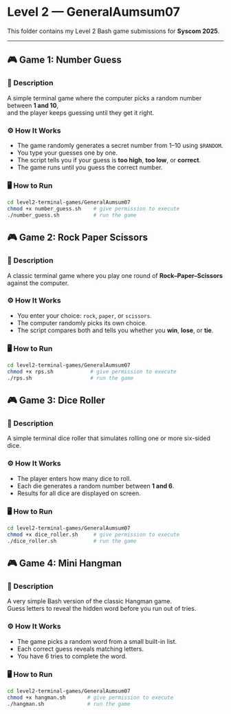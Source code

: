 # Level 2 — GeneralAumsum07

This folder contains my Level 2 Bash game submissions for **Syscom 2025**.

---

## 🎮 Game 1: Number Guess

### 📘 Description
A simple terminal game where the computer picks a random number between **1 and 10**,  
and the player keeps guessing until they get it right.

### ⚙️ How It Works
- The game randomly generates a secret number from 1–10 using `$RANDOM`.
- You type your guesses one by one.
- The script tells you if your guess is **too high**, **too low**, or **correct**.
- The game runs until you guess the correct number.

### 🖥️ How to Run
```bash
cd level2-terminal-games/GeneralAumsum07
chmod +x number_guess.sh    # give permission to execute
./number_guess.sh           # run the game
```

## 🎮 Game 2: Rock Paper Scissors

### 📘 Description
A classic terminal game where you play one round of **Rock–Paper–Scissors** against the computer.

### ⚙️ How It Works
- You enter your choice: `rock`, `paper`, or `scissors`.
- The computer randomly picks its own choice.
- The script compares both and tells you whether you **win**, **lose**, or **tie**.

### 🖥️ How to Run
```bash
cd level2-terminal-games/GeneralAumsum07
chmod +x rps.sh            # give permission to execute
./rps.sh                   # run the game
```
## 🎮 Game 3: Dice Roller

### 📘 Description
A simple terminal dice roller that simulates rolling one or more six-sided dice.

### ⚙️ How It Works
- The player enters how many dice to roll.
- Each die generates a random number between **1 and 6**.
- Results for all dice are displayed on screen.

### 🖥️ How to Run
```bash
cd level2-terminal-games/GeneralAumsum07
chmod +x dice_roller.sh     # give permission to execute
./dice_roller.sh            # run the game
```
## 🎮 Game 4: Mini Hangman

### 📘 Description
A very simple Bash version of the classic Hangman game.  
Guess letters to reveal the hidden word before you run out of tries.

### ⚙️ How It Works
- The game picks a random word from a small built-in list.  
- Each correct guess reveals matching letters.  
- You have 6 tries to complete the word.

### 🖥️ How to Run
```bash
cd level2-terminal-games/GeneralAumsum07
chmod +x hangman.sh       # give permission to execute
./hangman.sh              # run the game